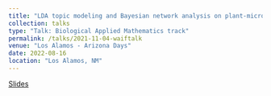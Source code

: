 ```yaml
---
title: "LDA topic modeling and Bayesian network analysis on plant-microbiome data"
collection: talks
type: "Talk: Biological Applied Mathematics track"
permalink: /talks/2021-11-04-waiftalk
venue: "Los Alamos - Arizona Days"
date: 2022-08-16
location: "Los Alamos, NM"
---
```


[Slides](http://anastasiiakim.github.io/files/talks/la_arizona_days.pdf)
